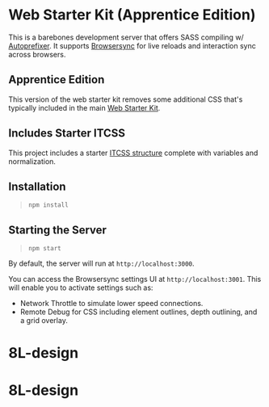 # Web Starter Kit (Apprentice Edition)

This is a barebones development server that offers SASS compiling w/ [Autoprefixer](https://github.com/postcss/autoprefixer). It supports [Browsersync](https://browsersync.io) for live reloads and interaction sync across browsers.

## Apprentice Edition

This version of the web starter kit removes some additional CSS that's typically included in the main [Web Starter Kit](https://github.com/8thlight/web-starter-kit).

## Includes Starter ITCSS

This project includes a starter [ITCSS structure](https://github.com/8thlight/design-styleguide#scss) complete with variables and normalization.

## Installation

> `npm install`

## Starting the Server

> `npm start`

By default, the server will run at `http://localhost:3000`.

You can access the Browsersync settings UI at `http://localhost:3001`. This will enable you to activate settings such as:

- Network Throttle to simulate lower speed connections.
- Remote Debug for CSS including element outlines, depth outlining, and a grid overlay.
# 8L-design
# 8L-design
